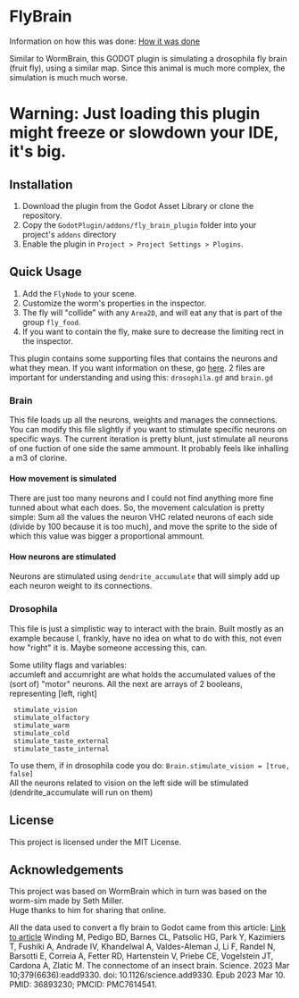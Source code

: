 # FlyBrain
Information on how this was done: [How it was done](./DataProcessing/README.md)

Similar to WormBrain, this GODOT plugin is simulating a drosophila fly brain (fruit fly), using a similar map. Since this animal is much more complex, the simulation is much much worse.

# Warning: Just loading this plugin might freeze or slowdown your IDE, it's big.

## Installation
1. Download the plugin from the Godot Asset Library or clone the repository.
2. Copy the `GodotPlugin/addons/fly_brain_plugin` folder into your project's `addons` directory
3. Enable the plugin in `Project > Project Settings > Plugins`.

## Quick Usage
1. Add the `FlyNode` to your scene.
2. Customize the worm's properties in the inspector.
3. The fly will "collide" with any `Area2D`, and will eat any that is part of the group `fly_food`.
4. If you want to contain the fly, make sure to decrease the limiting rect in the inspector.

This plugin contains some supporting files that contains the neurons and what they mean. If you want information on these, go [here](./DataProcessing/README.md).
 2 files are important for understanding and using this:
 `drosophila.gd` and `brain.gd`

### Brain
   This file loads up all the neurons, weights and manages the connections. 
    You can modify this file slightly if you want to stimulate specific neurons on specific ways. 
    The current iteration is pretty blunt, just stimulate all neurons of one fuction of one side the same ammount. 
    It probably feels like inhalling a m3 of clorine.

#### How movement is simulated
   There are just too many neurons and I could not find anything more fine tunned about what each does. 
    So, the movement calculation is pretty simple: 
    Sum all the values the neuron VHC related neurons of each side (divide by 100 because it is too much), and move the sprite to the side of which this value was bigger a proportional ammount.

#### How neurons are stimulated
   Neurons are stimulated using `dendrite_accumulate` that will simply add up each neuron weight to its connections.
 
####
### Drosophila
   This file is just a simplistic way to interact with the brain. Built mostly as an example because I, frankly, have no idea on what to do with this, not even how "right" it is. Maybe someone accessing this, can.   
   
   Some utility flags and variables:  
    accumleft and accumright are what holds the accumulated values of the (sort of) "motor" neurons. 
    All the next are arrays of 2 booleans, representing [left, right]
    
     stimulate_vision
     stimulate_olfactory
     stimulate_warm
     stimulate_cold
     stimulate_taste_external
     stimulate_taste_internal

   To use them, if in drosophila code you do: 
    ```Brain.stimulate_vision = [true, false]```  
    All the neurons related to vision on the left side will be stimulated (dendrite_accumulate will run on them)

## License
This project is licensed under the MIT License.

## Acknowledgements
This project was based on WormBrain which in turn was based on the worm-sim made by Seth Miller.  
Huge thanks to him for sharing that online.

All the data used to convert a fly brain to Godot came from this article:
[Link to article](https://www.ncbi.nlm.nih.gov/pmc/articles/PMC7614541/)
Winding M, Pedigo BD, Barnes CL, Patsolic HG, Park Y, Kazimiers T, Fushiki A, Andrade IV, Khandelwal A, Valdes-Aleman J, Li F, Randel N, Barsotti E, Correia A, Fetter RD, Hartenstein V, Priebe CE, Vogelstein JT, Cardona A, Zlatic M. The connectome of an insect brain. Science. 2023 Mar 10;379(6636):eadd9330. doi: 10.1126/science.add9330. Epub 2023 Mar 10. PMID: 36893230; PMCID: PMC7614541.
